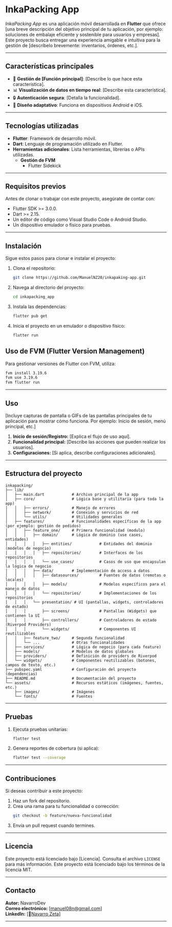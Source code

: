 # **InkaPacking App**

_InkaPacking App_ es una aplicación móvil desarrollada en **Flutter** que ofrece [una breve descripción del objetivo principal de tu aplicación, por ejemplo: soluciones de embalaje eficiente y sostenible para usuarios y empresas]. Este proyecto busca entregar una experiencia amigable e intuitiva para la gestión de [descríbelo brevemente: inventarios, órdenes, etc.].

---

## **Características principales**

- 🌟 **Gestión de [Función principal]**: [Describe lo que hace esta característica].
- 📊 **Visualización de datos en tiempo real**: [Describe esta característica].
- 🔒 **Autenticación segura**: [Detalla la funcionalidad].
- 📱 **Diseño adaptativo**: Funciona en dispositivos Android e iOS.

---

## **Tecnologías utilizadas**

- **Flutter**: Framework de desarrollo móvil.
- **Dart**: Lenguaje de programación utilizado en Flutter.
- **Herramientas adicionales**: Lista herramientas, librerías o APIs utilizadas.
  - **Gestión de FVM**
    - Flutter Sidekick

---

## **Requisitos previos**

Antes de clonar o trabajar con este proyecto, asegúrate de contar con:

- Flutter SDK >= 3.0.0.
- Dart >= 2.15.
- Un editor de código como Visual Studio Code o Android Studio.
- Un dispositivo emulador o físico para pruebas.

---

## **Instalación**

Sigue estos pasos para clonar e instalar el proyecto:

1. Clona el repositorio:
   ```bash
   git clone https://github.com/ManuelNZ20/inkapaking-app.git
   ```
2. Navega al directorio del proyecto:
   ```bash
   cd inkapacking_app
   ```
3. Instala las dependencias:
   ```bash
   flutter pub get
   ```
4. Inicia el proyecto en un emulador o dispositivo físico:
   ```bash
   flutter run
   ```

## Uso de FVM (Flutter Version Management)

Para gestionar versiones de Flutter con FVM, utiliza:

```bash
fvm install 3.19.6
fvm use 3.19.6
fvm flutter run
```

---

## **Uso**

[Incluye capturas de pantalla o GIFs de las pantallas principales de tu aplicación para mostrar cómo funciona. Por ejemplo: Inicio de sesión, menú principal, etc.]

1. **Inicio de sesión/Registro:** [Explica el flujo de uso aquí].
2. **Funcionalidad principal:** [Describe las acciones que pueden realizar los usuarios].
3. **Configuraciones:** [Si aplica, describe configuraciones adicionales].

---

## **Estructura del proyecto**

```plaintext
inkapacking/
├── lib/
│   ├── main.dart            # Archivo principal de la app
│   ├── core/                # Lógica base y utilitaria (para toda la app)
│   │   ├── errors/          # Manejo de errores
│   │   ├── network/         # Conexión y servicios de red
│   │   └── utils/           # Utilidades generales
│   ├── features/            # Funcionalidades específicas de la app (por ejemplo: gestión de pedidos)
│   │   ├── feature_one/     # Primera funcionalidad (modulo)
│   │   │   ├── domain/      # Lógica de dominio (use cases, entidades)
│   │   │   │   ├── entities/            # Entidades del dominio (modelos de negocio)
│   │   │   │   ├── repositories/        # Interfaces de los repositorios
│   │   │   │   └── use_cases/           # Casos de uso que encapsulan la lógica de negocio
│   │   │   ├── data/        # Implementación de acceso a datos
│   │   │   │   ├── datasources/         # Fuentes de datos (remotas o locales)
│   │   │   │   ├── models/              # Modelos específicos para el manejo de datos
│   │   │   │   └── repositories/        # Implementaciones de los repositorios
│   │   │   └── presentation/ # UI (pantallas, widgets, controladores de estado)
│   │   │       ├── screens/             # Pantallas (Widgets) que contienen la UI
│   │   │       ├── controllers/         # Controladores de estado (Riverpod Providers)
│   │   │       └── widgets/             # Componentes UI reutilizables
│   │   ├── feature_two/     # Segunda funcionalidad
│   │   └── ...              # Otras funcionalidades
│   ├── services/            # Lógica de negocio (para cada feature)
│   ├── models/              # Modelos de datos globales
│   ├── providers/           # Definición de providers de Riverpod
│   └── widgets/             # Componentes reutilizables (botones, campos de texto, etc.)
├── pubspec.yaml             # Configuración del proyecto (dependencias)
├── README.md                # Documentación del proyecto
└── assets/                  # Recursos estáticos (imágenes, fuentes, etc.)
    ├── images/              # Imágenes
    └── fonts/               # Fuentes
```

---

## **Pruebas**

1. Ejecuta pruebas unitarias:
   ```bash
   flutter test
   ```
2. Genera reportes de cobertura (si aplica):
   ```bash
   flutter test --coverage
   ```

---

## **Contribuciones**

Si deseas contribuir a este proyecto:

1. Haz un fork del repositorio.
2. Crea una rama para tu funcionalidad o corrección:
   ```bash
   git checkout -b feature/nueva-funcionalidad
   ```
3. Envía un pull request cuando termines.

---

## **Licencia**

Este proyecto está licenciado bajo [Licencia]. Consulta el archivo `LICENSE` para más información. Este proyecto está licenciado bajo los términos de la licencia MIT.

---

## **Contacto**

**Autor:** NavarroDev  
**Correo electrónico:** [manuel08n@gmail.com]  
**LinkedIn:** [🦁[Navarro Zeta](https://www.linkedin.com/in/manuel-walter-navarro-zeta/)]

---
